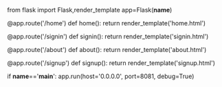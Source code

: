 from flask import Flask,render_template
app=Flask(__name__)

@app.route('/home')
def home():
    return render_template('home.html')

@app.route('/signin')
def signin():
    return render_template('signin.html')

@app.route('/about')
def about():
    return render_template('about.html')

@app.route('/signup')
def signup():
    return render_template('signup.html')

if __name__=='__main__':
    app.run(host='0.0.0.0', port=8081, debug=True)

